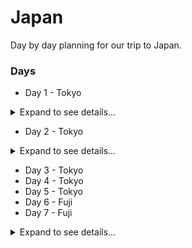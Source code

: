# Japan

Day by day planning for our trip to Japan.

### Days
* Day 1 - Tokyo
<details>
  <summary>Expand to see details…</summary>
  
  Lorem ipsum dolor sit amet, consectetur adipiscing elit. Itaque si aut requietem natura non quaereret aut eam posset alia quadam ratione consequi. Ut proverbia non nulla veriora sint quam vestra dogmata. Nihil ad rem! Ne sit sane; Nam et complectitur verbis, quod vult, et dicit plane, quod intellegam; Egone non intellego, quid sit don Graece, Latine voluptas?
</details>

* Day 2 - Tokyo
<details>
  <summary>Expand to see details…</summary>
  
  Lorem ipsum dolor sit amet, consectetur adipiscing elit. Itaque si aut requietem natura non quaereret aut eam posset alia quadam ratione consequi. Ut proverbia non nulla veriora sint quam vestra dogmata. Nihil ad rem! Ne sit sane; Nam et complectitur verbis, quod vult, et dicit plane, quod intellegam; Egone non intellego, quid sit don Graece, Latine voluptas?
</details>

* Day 3 - Tokyo
* Day 4 - Tokyo
* Day 5 - Tokyo
* Day 6 - Fuji
* Day 7 - Fuji

<details>
  <summary>Expand to see details…</summary>
  
  Lorem ipsum dolor sit amet, consectetur adipiscing elit. Itaque si aut requietem natura non quaereret aut eam posset alia quadam ratione consequi. Ut proverbia non nulla veriora sint quam vestra dogmata. Nihil ad rem! Ne sit sane; Nam et complectitur verbis, quod vult, et dicit plane, quod intellegam; Egone non intellego, quid sit don Graece, Latine voluptas?
  <details>
  <summary></summary>
  
  Lorem ipsum dolor sit amet, consectetur adipiscing elit. Itaque si aut requietem natura non quaereret aut eam posset alia quadam ratione consequi. Ut proverbia non nulla veriora sint quam vestra dogmata. Nihil ad rem! Ne sit sane; Nam et complectitur verbis, quod vult, et dicit plane, quod intellegam; Egone non intellego, quid sit don Graece, Latine voluptas?
  </details>
</details>
